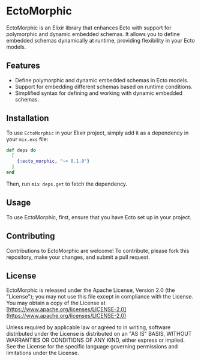 # EctoMorphic
EctoMorphic is an Elixir library that enhances Ecto with support for polymorphic and dynamic embedded schemas. It allows you to define embedded schemas dynamically at runtime, providing flexibility in your Ecto models.

## Features
 - Define polymorphic and dynamic embedded schemas in Ecto models.
 - Support for embedding different schemas based on runtime conditions.
 - Simplified syntax for defining and working with dynamic embedded schemas.

## Installation
To use `EctoMorphic` in your Elixir project, simply add it as a dependency in your `mix.exs` file:

```elixir
def deps do
  [
    {:ecto_morphic, "~> 0.1.0"}
  ]
end
```

Then, run `mix deps.get` to fetch the dependency.

## Usage
To use EctoMorphic, first, ensure that you have Ecto set up in your project.

## Contributing
Contributions to EctoMorphic are welcome! To contribute, please fork this repository, make your changes, and submit a pull request.

## License
EctoMorphic is released under the Apache License, Version 2.0 (the "License");
you may not use this file except in compliance with the License.
You may obtain a copy of the License at [https://www.apache.org/licenses/LICENSE-2.0](https://www.apache.org/licenses/LICENSE-2.0)

Unless required by applicable law or agreed to in writing, software
distributed under the License is distributed on an "AS IS" BASIS,
WITHOUT WARRANTIES OR CONDITIONS OF ANY KIND, either express or implied.
See the License for the specific language governing permissions and
limitations under the License.
